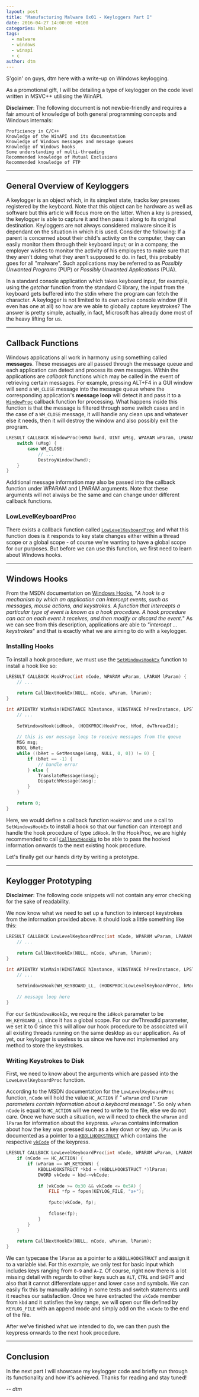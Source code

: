 ```yaml
---
layout: post
title: "Manufacturing Malware 0x01 - Keyloggers Part I"
date: 2016-04-27 14:00:00 +0100
categories: Malware
tags:
  - malware
  - windows
  - winapi
  - c
author: dtm
---
```

S'goin' on guys, dtm here with a write-up on Windows keylogging.

As a promotional gift, I will be detailing a type of keylogger on the code level written in MSVC++ utilising the WinAPI.

**Disclaimer**: The following document is not newbie-friendly and requires a fair amount of knowledge of both general programming concepts and Windows internals:

	Proficiency in C/C++
	Knowledge of the WinAPI and its documentation
	Knowledge of Windows messages and message queues
	Knowledge of Windows hooks
	Some understanding of multi-threading
	Recommended knowledge of Mutual Exclusions
	Recommended knowledge of FTP
	
- - - -
	
## General Overview of Keyloggers
A keylogger is an object which, in its simplest state, tracks key presses registered by the keyboard. Note that this object can be hardware as well as software but this article will focus more on the latter. When a key is pressed, the keylogger is able to capture it and then pass it along to its original destination. Keyloggers are not always considered malware since it is dependant on the situation in which it is used. Consider the following: If a parent is concerned about their child's activity on the computer, they can easily monitor them through their keyboard input; or in a company, the employer wishes to monitor the activity of his employees to make sure that they aren't doing what they aren't supposed to do. in fact, this probably goes for all "malware". Such applications may be referred to as _Possibly Unwanted Programs_ (PUP) or _Possibly Unwanted Applications_ (PUA).

In a standard console application which takes keyboard input, for example, using the _getchar_ function from the standard C library, the input from the keyboard gets buffered into the stdin where the program can fetch the character. A keylogger is not limited to its own active console window (if it even has one at all) so how are we able to globally capture keystrokes? The answer is pretty simple, actually, in fact, Microsoft has already done most of the heavy lifting for us.

- - - -

## Callback Functions
Windows applications all work in harmony using something called **messages**. These messages are all passed through the message queue and each application can detect and process its own messages. Within the applications are _callback_ functions which may be called in the event of retrieving certain messages. For example, pressing ALT+F4 in a GUI window will send a `WM_CLOSE` message into the message queue where the corresponding application's **message loop** will detect it and pass it to a [`WindowProc`](https://msdn.microsoft.com/en-us/library/windows/desktop/ms633573%28v=vs.85%29.aspx) callback function for processing. What happens inside this function is that the message is filtered through some switch cases and in the case of a `WM_CLOSE` message, it will handle any clean ups and whatever else it needs, then it will destroy the window and also possibly exit the program. 

```c
LRESULT CALLBACK WindowProc(HWND hwnd, UINT uMsg, WPARAM wParam, LPARAM lParam) {
	switch (uMsg) {
		case WM_CLOSE:
			// ...
			DestroyWindow(hwnd);
	}
}
```

Additional message information may also be passed into the callback function under WPARAM and LPARAM arguments. Note that these arguments will not always be the same and can change under different callback functions.

### LowLevelKeyboardProc
There exists a callback function called [`LowLevelKeyboardProc`](https://msdn.microsoft.com/en-us/library/windows/desktop/ms644985%28v=vs.85%29.aspx) and what this function does is it responds to key state changes either within a thread scope or a global scope - of course we're wanting to have a global scope for our purposes. But before we can use this function, we first need to learn about Windows hooks.

- - - -

## Windows Hooks
From the MSDN documentation on [Windows Hooks](https://msdn.microsoft.com/en-us/library/windows/desktop/ms644959%28v=vs.85%29.aspx), "*A hook is a mechanism by which an application can intercept events, such as messages, mouse actions, and keystrokes. A function that intercepts a particular type of event is known as a hook procedure. A hook procedure can act on each event it receives, and then modify or discard the event.*" As we can see from this description, applications are able to *"intercept ... keystrokes*" and that is exactly what we are aiming to do with a keylogger.

### Installing Hooks
To install a hook procedure, we must use the [`SetWindowsHookEx`](https://msdn.microsoft.com/en-us/library/windows/desktop/ms644990%28v=vs.85%29.aspx) function to install a hook like so:

```c
LRESULT CALLBACK HookProc(int nCode, WPARAM wParam, LPARAM lParam) {
	// ...
	
	return CallNextHookEx(NULL, nCode, wParam, lParam);
}

int APIENTRY WinMain(HINSTANCE hInstance, HINSTANCE hPrevInstance, LPSTR lpCmdLine, int nCmdShow) {
	// ...
	
	SetWindowsHook(idHook, (HOOKPROC)HookProc, hMod, dwThreadId);
	
	// this is our message loop to receive messages from the queue
	MSG msg;
	BOOL bRet;
	while ((bRet = GetMessage(&msg, NULL, 0, 0)) != 0) {
		if (bRet == -1) {
			// handle error
		} else {
			TranslateMessage(&msg);
			DispatchMessage(&msg);
		}
	}
	
	return 0;
}
```

Here, we would define a callback function `HookProc` and use a call to `SetWindowsHookEx` to install a hook so that our function can intercept and handle the hook procedure of type `idHook`. In the HookProc, we are highly recommended to call [`CallNextHookEx`](https://msdn.microsoft.com/en-us/library/windows/desktop/ms644974%28v=vs.85%29.aspx) to be able to pass the hooked information onwards to the next existing hook procedure. 

Let's finally get our hands dirty by writing a prototype.

- - - -

## Keylogger Prototyping
**Disclaimer**: The following code snippets will not contain any error checking for the sake of readability.

We now know what we need to set up a function to intercept keystrokes from the information provided above. It should look a little something like this:

```c
LRESULT CALLBACK LowLevelKeyboardProc(int nCode, WPARAM wParam, LPARAM lParam) {
	// ...
	
	return CallNextHookEx(NULL, nCode, wParam, lParam);
}

int APIENTRY WinMain(HINSTANCE hInstance, HINSTANCE hPrevInstance, LPSTR lpCmdLine, int nCmdShow) {
	// ...
	
	SetWindowsHook(WH_KEYBOARD_LL, (HOOKPROC)LowLevelKeyboardProc, hModule, 0);
	
	// message loop here
}
```

For our `SetWindowsHookEx`, we require the `idHook` parameter to be `WH_KEYBOARD_LL` since it has a global scope. For our dwThreadId parameter, we set it to 0 since this will allow our hook procedure to be associated will all existing threads running on the same desktop as our application. As of yet, our keylogger is useless to us since we have not implemented any method to store the keystrokes.

### Writing Keystrokes to Disk
First, we need to know about the arguments which are passed into the `LoweLevelKeyboardProc` function. 

According to the MSDN documentation for the `LowLevelKeyboardProc` function, `nCode` will hold the value `HC_ACTION` if *" `wParam` and `lParam` parameters contain information about a keyboard message"*. So only when `nCode` is equal to `HC_ACTION` will we need to write to the file, else we do not care. Once we have such a situation, we will need to check the `wParam` and `lParam` for information about the keypress. `wParam` contains information about how the key was pressed such as a key down or key up. `lParam` is documented as a pointer to a [`KBDLLHOOKSTRUCT`](https://msdn.microsoft.com/en-us/library/windows/desktop/ms644967%28v=vs.85%29.aspx) which contains the respective [`vkCode`](https://msdn.microsoft.com/en-us/library/windows/desktop/dd375731%28v=vs.85%29.aspx) of the keypress.

```c
LRESULT CALLBACK LowLevelKeyboardProc(int nCode, WPARAM wParam, LPARAM lParam) {
	if (nCode == HC_ACTION) {
		if (wParam == WM_KEYDOWN) {
			KBDLLHOOKSTRUCT *kbd = (KBDLLHOOKSTRUCT *)lParam;
			DWORD vkCode = kbd->vkCode;
			
			if (vkCode >= 0x30 && vkCode <= 0x5A) {
				FILE *fp = fopen(KEYLOG_FILE, "a+");
				
				fputc(vkCode, fp);
				
				fclose(fp);
			}
		}
	}
	
	return CallNextHookEx(NULL, nCode, wParam, lParam);
}
```

We can typecase the `lParam` as a pointer to a `KBDLLHOOKSTRUCT` and assign it to a variable `kbd`. For this example, we only test for basic input which includes keys ranging from `0-9` and `A-Z`. Of course, right now there is a lot missing detail with regards to other keys such as `ALT`, `CTRL` and `SHIFT` and also that it cannot differentiate upper and lower case and symbols. We can easily fix this by manually adding in some tests and switch statements until it reaches our satisfaction. Once we have extracted the `vkCode` member from `kbd` and it satisfies the key range, we will open our file defined by `KEYLOG_FILE` with an append mode and simply add on the `vkCode` to the end of the file.

After we've finished what we intended to do, we can then push the keypress onwards to the next hook procedure.

- - - -

## Conclusion
In the next part I will showcase my keylogger code and briefly run through its functionality and how it's achieved. Thanks for reading and stay tuned!

*-- dtm*
